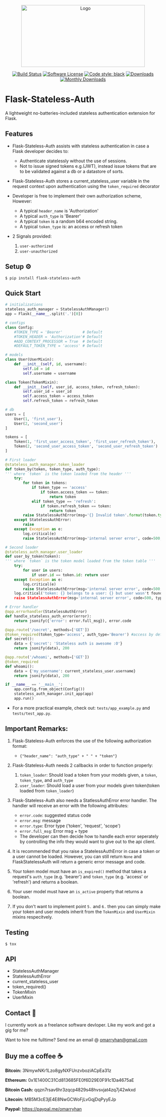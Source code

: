 <p align="center">
  <img src="https://vintagegraphics.ohsonifty.com/wp-content/uploads/2013/10/vgosn_free_clip_art_image_skeleton_key.png" alt="Logo" width="400" height="200"/>
  <p align="center">
    <a href="https://travis-ci.org/omarryhan/flask-stateless-auth"><img alt="Build Status" src="https://travis-ci.org/omarryhan/flask-stateless-auth.svg?branch=master"></a>
    <a href="https://github.com/omarryhan/flask-stateless-auth"><img alt="Software License" src="https://img.shields.io/badge/license-MIT-brightgreen.svg?style=flat-square"></a>
    <a href="https://github.com/python/black"><img alt="Code style: black" src="https://img.shields.io/badge/code%20style-black-000000.svg" /></a>
    <a href="https://pepy.tech/badge/flask-stateless-auth"><img alt="Downloads" src="https://pepy.tech/badge/flask-stateless-auth"></a>
    <a href="https://pepy.tech/badge/flask-stateless-auth/month"><img alt="Monthly Downloads" src="https://pepy.tech/badge/flask-stateless-auth/month"></a>
  </p>
</p>

# Flask-Stateless-Auth

A lightweight no-batteries-included stateless authentication extension for Flask.

## Features

- Flask-Stateless-Auth assists with stateless authentication in case a Flask developer decides to:
  - Authenticate statelessly without the use of sessions.
  - Not to issue signed tokens e.g.(JWT), instead issue tokens that are to be validated against a db or a datastore of sorts.
  
- Flask-Stateless-Auth stores a current_stateless_user variable in the request context upon authentication using the `token_required` decorator

- Developer is free to implement their own authorization scheme, However:
  - A typical `header_name` is 'Authorization'
  - A typical `auth_type` is 'Bearer'
  - A typical `token` is a random b64 encoded string.
  - A typical `token_type` is: an access or refresh token

- 2 Signals provided:
    1. `user-authorized`
    2. `user-unauthorized`

## Setup ⚙️

    $ pip install flask-stateless-auth

## Quick Start 

```python 3.7
# initializations
stateless_auth_manager = StatelessAuthManager()
app = Flask(__name__.split('.')[0])

# configs
class Config:
    #TOKEN_TYPE = 'Bearer'         # Default
    #TOKEN_HEADER = 'Authorization'# Default
    #ADD_CONTEXT_PROCESSOR = True  # Default
    #DEFAULT_TOKEN_TYPE = 'access' # Default

# models
class User(UserMixin):
    def __init__(self, id, username):
        self.id = id
        self.username = username

class Token(TokenMixin):
    def __init__(self, user_id, access_token, refresh_token):
        self.user_id = user_id
        self.access_token = access_token
        self.refresh_token = refresh_token 

# db
users = [
    User(1, 'first_user'),
    User(2, 'second_user')
]

tokens = [
    Token(1, 'first_user_access_token', 'first_user_refresh_token'),
    Token(2, 'second_user_access_token', 'second_user_refresh_token')
]

# First loader
@stateless_auth_manager.token_loader
def token_by(token, token_type, auth_type):
''' where `token` is the token loaded from the header '''
    try:
        for token in tokens:
            if token_type == 'access'
                if token.access_token == token:
                    return token
            elif token_type == 'refresh':
                if token.refresh_token == token:
                    return token
        raise StatelessAuthError(msg='{} Invalid token'.format(token.type), code=401, type_='Token')
    except StatelessAuthError:
        raise
    except Exception as e:
        log.critical(e)
        raise StatelessAuthError(msg='internal server error', code=500, type_='Server')

# Second loader
@stateless_auth_manager.user_loader
def user_by_token(token):
''' where `token` is the token model loaded from the token table '''
    try:
        for user in users:
            if user.id == token.id: return user
    except Exception as e:
        log.critical(e)
        raise StatelessAuthError(msg='internal server error', code=500, type_='Server')
    log.critical('token: {} belongs to a user: {} but user wasn't found'.format(token.id, user.id))
    raise StatelessAuthError(msg='internal server error', code=500, type_='Server')

# Error handler
@app.errorhandler(StatelessAuthError)
def handle_stateless_auth_error(error):
    return jsonify({'error': error.full_msg}), error.code

@app.route('/secret', methods=['GET'])
@token_required(token_type='access', auth_type='Bearer') #access by default
def secret():
    data = {'secret': 'Stateless auth is awesome :O'}
    return jsonify(data), 200

@app.route('/whoami', methods=['GET'])
@token_required
def whoami():
    data = {'my_username': current_stateless_user.username}
    return jsonify(data), 200

if __name__ == '__main__':
    app.config.from_object(Config())
    stateless_auth_manager.init_app(app)
    app.run()
```

- For a more practical example, check out: `tests/app_example.py` and `tests/test_app.py`.

## Important Remarks:

1. Flask-Stateless-Auth enforces the use of the following authorization format:
    - `{"header_name": "auth_type" + " " + "token"}`

2. Flask-Stateless-Auth needs 2 callbacks in order to function properly:

    1. `token_loader`: Should load a token from your models given, a `token`, `token_type`, and `auth_type`
    2. `user_loader`: Should load a user from your models given token(token loaded from `token_loader`)

3. Flask-Stateless-Auth also needs a StatlessAuthError error handler. The handler will receive an error with the following attributes:

    - `error.code`: suggested status code
    - `error.msg`: message
    - `error.type`: Error type ('token', 'request', 'scope')
    - `error.full_msg`: Error msg + type
    - The developer can then decide how to handle each error seperately by controlling the info they would want to give out to the api client.

4. It is recommended that you raise a StatelessAuthError in case a token or a user cannot be loaded. However, you can still return `None` and FlaskStatelessAuth will return a generic error message and code.

5. Your token model must have an `is_expired()` method that takes a request's `auth_type` (e.g. 'bearer') and `token_type` (e.g. 'access' or 'refresh') and returns a boolean.

6. Your user model must have an `is_active` property that returns a boolean.

7. If you don't want to implement point `5.` and `6.` then you can simply make your token and user models inherit from the `TokenMixin` and `UserMixin` mixins respecitvely.

## Testing

    $ tox

## API

- StatelessAuthManager
- StatelessAuthError
- current_stateless_user
- token_required()
- TokenMixin
- UserMixin

## Contact 📧

I currently work as a freelance software devloper. Like my work and got a gig for me?

Want to hire me fulltime? Send me an email @ omarryhan@gmail.com

## Buy me a coffee ☕

**Bitcoin:** 3NmywNKr1Lzo8gyNXFUnzvboziACpEa31z

**Ethereum:** 0x1E1400C31Cd813685FE0f6D29E0F91c1Da4675aE

**Bitcoin Cash:** qqzn7rsav6hr3zqcp4829s48hvsvjat4zq7j42wkxd

**Litecoin:** MB5M3cE3jE4E8NwGCWoFjLvGqjDqPyyEJp

**Paypal:** https://paypal.me/omarryhan
